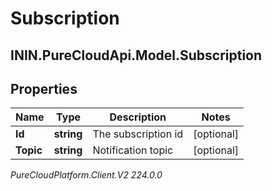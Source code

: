 # Subscription

## ININ.PureCloudApi.Model.Subscription

## Properties

|Name | Type | Description | Notes|
|------------ | ------------- | ------------- | -------------|
| **Id** | **string** | The subscription id | [optional] |
| **Topic** | **string** | Notification topic | [optional] |



_PureCloudPlatform.Client.V2 224.0.0_
